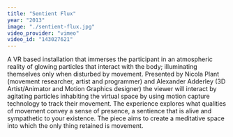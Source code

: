 ```yaml
---
title: "Sentient Flux"
year: "2013"
image: "./sentient-flux.jpg"
video_provider: "vimeo"
video_id: "143027621"
---
```

A VR based installation that immerses the participant in an atmospheric reality of glowing particles that interact with the body; illuminating themselves only when disturbed by movement. Presented by Nicola Plant (movement researcher, artist and programmer) and Alexander Adderley (3D Artist/Animator and Motion Graphics designer) the viewer will interact by agitating particles inhabiting the virtual space by using motion capture technology to track their movement. The experience explores what qualities of movement convey a sense of presence, a sentience that is alive and sympathetic to your existence. The piece aims to create a meditative space into which the only thing retained is movement.